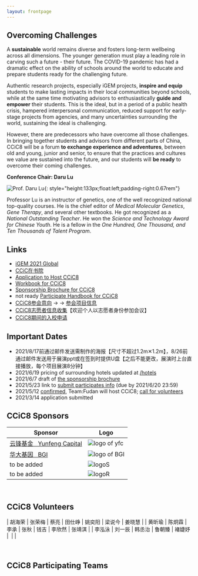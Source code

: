 ```yaml
---
layout: frontpage
---
```


## Overcoming Challenges

A **sustainable** world remains diverse and fosters long-term wellbeing across all dimensions. The younger generation must play a leading role in carving such a future - their future. The COVID-19 pandemic has had a dramatic effect on the ability of schools around the world to educate and prepare students ready for the challenging future.

Authentic research projects, especially iGEM projects, **inspire and equip** students to make lasting impacts in their local communities beyond schools, while at the same time motivating advisors to enthusiastically **guide and empower** their students. This is the ideal, but in a period of a public health crisis, hampered interpersonal communication, reduced support for early-stage projects from agencies, and many uncertainties surrounding the world, sustaining the ideal is challenging.

However, there are predecessors who have overcome all those challenges. In bringing together students and advisors from different parts of China, CCiC8 will be a forum **to exchange experience and adventures**, between old and young, junior and senior, to ensure that the practices and cultures we value are sustained into the future, and our students will **be ready** to overcome their coming challenges.

**Conference Chair: Daru Lu**

![Prof. Daru Lu](https://raw.githubusercontent.com/coronin/ccic8/gh-pages/sponsor-logo/drlu.jpg){: style="height:133px;float:left;padding-right:0.67rem"}

Professor Lu is an instructor of genetics, one of the well recognized national top-quality courses. He is the chief editor of *Medical Molecular Genetics*, *Gene Therapy*, and several other textbooks. He got recognized as a *National Outstanding Teacher*. He won the *Science and Technology Award for Chinese Youth*. He is a fellow in the *One Hundred, One Thousand, and Ten Thousands of Talent Program*.
<div style="clear:both"></div>

## Links
- [iGEM 2021 Global](https://igem2021global.slack.com)
- [CCiC在书院](https://lexiangla.com/teams/k100014/)
- [Application to Host CCiC8](https://shimo.im/docs/osqPvsJl3IcnSFlF/)
- [Workbook for CCiC8](https://shimo.im/docs/r2SSnM80etAyLTP1/)
- [Sponsorship Brochure for CCiC8](https://shimo.im/docs/yaWIlYCmSN4ahjwu/)
- not ready [Participate Handbook for CCiC8]()
- [CCiC8参会意向](https://www.wjx.cn/vj/hWQFAcz.aspx) &rarr; &rarr; [参会项目信息](https://www.wjx.cn/vj/h4icxcB.aspx)
- [CCiC8志愿者信息收集](https://www.wjx.cn/vj/rYR3vK6.aspx)【欢迎个人以志愿者身份参加会议】
- [CCiC8期间的入校申请](https://www.wjx.cn/vj/r6cE82R.aspx)


## Important Dates
- 2021/8/17前通过邮件发送需制作的海报【尺寸不超过1.2m✕1.2m】，8/26前通过邮件发送用于展演ppt或在签到时提供U盘【之后不能更改，展演时上台直接播放，每个项目展演8分钟】
- 2021/6/19 pricing of surrounding hotels updated at [/hotels](/hotels)
- 2021/6/7 draft of [the sponsorship brochure](https://shimo.im/docs/yaWIlYCmSN4ahjwu/)
- 2021/5/23 link to [submit participates info](https://www.wjx.cn/vj/hWQFAcz.aspx) (due by 2021/6/20 23:59)
- 2021/5/12 [confirmed](https://mp.weixin.qq.com/s/LYhkFu_zWy_HawdHUh7pHw), Team:Fudan will host CCiC8; [call for volunteers](https://www.wjx.cn/vj/rYR3vK6.aspx)
- 2021/3/14 application submitted


## CCiC8 Sponsors

|Sponsor |Logo |
|----|----|
|[云锋基金 &nbsp; Yunfeng Capital](http://www.yfc.cn) |![logo of yfc](https://raw.githubusercontent.com/coronin/ccic8/gh-pages/sponsor-logo/yunfeng.png) |
|[华大基因 &nbsp; BGI](https://www.genomics.cn/) | ![logo of BGI](https://raw.githubusercontent.com/coronin/ccic8/gh-pages/sponsor-logo/bgi.png) |
| to be added | ![logoS](https://raw.githubusercontent.com/coronin/ccic8/gh-pages/team-logo/logoS.png) |
| to be added | ![logoR](https://raw.githubusercontent.com/coronin/ccic8/gh-pages/team-logo/logoR.png) |

<br/>

## CCiC8 Volunteers

| 胡海荣 | 张荣梅 | 蔡亮   | 田仕峥 | 姚奕阳 | 梁说今 | 姜晓慧 |
| 黄昕瑜 | 陈炯霖 | 李承   | 张秋   | 钱吉   | 李欣然 | 张靖淇 |
| 李泓泳 | 刘一辰 | 韩丞治 | 鲁朝臻 | 褚婕妤 | &nbsp;|&nbsp;|

<br/>

## CCiC8 Participating Teams
<!-- teams, table autogenerated -->